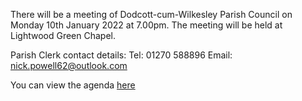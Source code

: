<!--
.. title: Parish Council Meeting Monday 10th January 2022.
.. slug: 2022-0`-01-meeting
.. date: 2022-01-01 02:49:30 UTC
.. tags: parishcouncil
.. category:
.. link:
.. description:
.. type: text
-->

There will be a meeting of Dodcott-cum-Wilkesley Parish Council on
Monday 10th January 2022 at 7.00pm. The meeting will be held at Lightwood Green Chapel.

Parish Clerk contact details:
Tel: 01270 588896
Email: nick.powell62@outlook.com

You can view the agenda [here](https://drive.google.com/file/d/1roU2FA-iFGqGL_Wqgi5e6c_1QoV7SOhS/view?usp=sharing)
